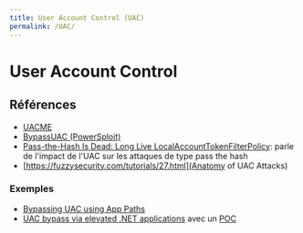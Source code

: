 ```yaml
---
title: User Account Control (UAC)
permalink: /UAC/
---
```


# User Account Control

## Références
- [UACME](https://github.com/hfiref0x/UACME)
- [BypassUAC (PowerSploit)](https://github.com/FuzzySecurity/PowerShell-Suite/tree/master/Bypass-UAC)
- [Pass-the-Hash Is Dead: Long Live LocalAccountTokenFilterPolicy](http://www.harmj0y.net/blog/redteaming/pass-the-hash-is-dead-long-live-localaccounttokenfilterpolicy/): parle de l'impact de l'UAC sur les attaques de type pass the hash
- [https://fuzzysecurity.com/tutorials/27.html](Anatomy of UAC Attacks)

### Exemples
- [Bypassing UAC using App Paths](https://enigma0x3.net/2017/03/14/bypassing-uac-using-app-paths/)
- [UAC bypass via elevated .NET applications](https://offsec.provadys.com/UAC-bypass-dotnet.html) avec un [POC](https://gist.githubusercontent.com/clavoillotte/f2fba9fa4ba8db14093a62164963d4a9/raw/3184a420c3f6c38c975886027c4c84aba6b66e92/UAC-dotnet-profiler-poc.ps1)
